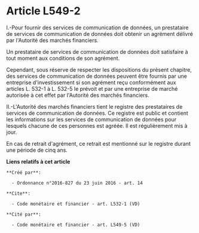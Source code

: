 # Article L549-2

I.-Pour fournir des services de communication de données, un prestataire de services de communication de données doit obtenir
un agrément délivré par l'Autorité des marchés financiers. 

Un prestataire de services de communication de données doit satisfaire à tout moment aux conditions de son agrément. 

Cependant, sous réserve de respecter les dispositions du présent chapitre, des services de communication de données peuvent
être fournis par une entreprise d'investissement si son agrément reçu conformément aux articles L. 532-1 à L. 532-5 le
prévoit et par une entreprise de marché autorisée à cet effet par l'Autorité des marchés financiers. 

II.-L'Autorité des marchés financiers tient le registre des prestataires de services de communication de données. Ce registre
est public et contient les informations sur les services de communication de données pour lesquels chacune de ces personnes
est agréée. Il est régulièrement mis à jour. 

En cas de retrait d'agrément, ce retrait est mentionné sur le registre durant une période de cinq ans.

**Liens relatifs à cet article**

	**Créé par**:

	  - Ordonnance n°2016-827 du 23 juin 2016 - art. 14

	**Cite**:

	  - Code monétaire et financier - art. L532-1 (VD)

	**Cité par**:

	  - Code monétaire et financier - art. L549-5 (VD)
